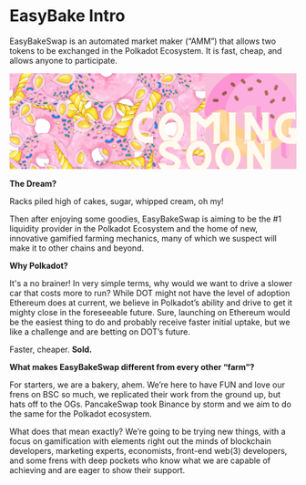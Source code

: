 # EasyBake Intro

EasyBakeSwap is an automated market maker \(“AMM”\) that allows two tokens to be exchanged in the Polkadot Ecosystem. It is fast, cheap, and allows anyone to participate.

![](.gitbook/assets/masthead-twitter.png)

**The Dream?**

Racks piled high of cakes, sugar, whipped cream, oh my!

Then after enjoying some goodies, EasyBakeSwap is aiming to be the \#1 liquidity provider in the Polkadot Ecosystem and the home of new, innovative gamified farming mechanics, many of which we suspect will make it to other chains and beyond.

**Why Polkadot?**

It's a no brainer! In very simple terms, why would we want to drive a slower car that costs more to run? While DOT might not have the level of adoption Ethereum does at current, we believe in Polkadot’s ability and drive to get it mighty close in the foreseeable future. Sure, launching on Ethereum would be the easiest thing to do and probably receive faster initial uptake, but we like a challenge and are betting on DOT’s future.

Faster, cheaper. **Sold.**

**What makes EasyBakeSwap different from every other “farm”?**

For starters, we are a bakery, ahem. We’re here to have FUN and love our frens on BSC so much, we replicated their work from the ground up, but hats off to the OGs. PancakeSwap took Binance by storm and we aim to do the same for the Polkadot ecosystem.

What does that mean exactly? We’re going to be trying new things, with a focus on gamification with elements right out the minds of blockchain developers, marketing experts, economists, front-end web\(3\) developers, and some frens with deep pockets who know what we are capable of achieving and are eager to show their support.

